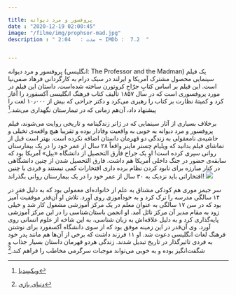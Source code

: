 ```yaml
---

title: پروفسور و مرد دیوانه
date : "2020-12-19 02:00:45"
image: "/filme/img/prophsor-mad.jpg"
description : " مدت :	2:04 ~ IMDb :  7.2  "


---
```


پروفسور و مرد دیوانه (انگلیسی: The Professor and the Madman) یک فیلم سینمایی محصول مشترک آمریکا و ایرلند در سبک درام به کارگردانی فرهاد صفی‌نیا است. این فیلم بر اساس کتابِ جرّاحِ کروتورن ساخته شده‌است.
داستان این فیلم در مورد پروفسوری است که در سال ۱۸۵۷ تألیف کتاب فرهنگ انگلیسی آکسفورد را آغاز کرد و کمیتهٔ نظارت بر کتاب را رهبری می‌کرد و دکتر جراحی که بیش از ۱۰٫۰۰۰ لغت را پیشنهاد داد، آن‌هم زمانی که در تیمارستان نگهداری می‌شد.[^1]


برخلاف بسیاری از آثار سینمایی که در ژانر زندگینامه و تاریخی روایت می‌شوند، فیلم پروفسور و مرد دیوانه به خوبی به واقعیت وفادار بوده و تقریبا هیچ واقعه‌ی تخیلی و حاشیه‌ی نامعقولی به زندگی دو قهرمان داستان اضافه نکرده است. بهتر است قبل از تماشای فیلم بدانید که ویلیام چستر ماینر واقعاً ۲۸ سال از عمر خود را در یک بیمارستان روانی سپری کرده است! او یک جراح فارق التحصیل از دانشگاه «ییل» آمریکا بود که سابقه‌ی حضور در جنگ داخلی آمریکا هم داشت. فارق التحصیل شدن از چنین دانشگاهی در کنار مبارزه برای نابود کردن نظام برده داری افتخارات کمی نیستند و فردی با چنین افتخاراتی باید نزدیک به ۳۰ سال از عمر خود را در یک بیمارستان روانی بگذراند!
![](/filme/img/prophsor-mad1.jpg)

سر جیمز موری هم کودکی مشتاق به علم از خانواده‌ای معمولی بود که به دلیل فقر در ۱۴ سالگی مدرسه را ترک کرد و به خودآموزی روی آورد. تلاش او آن‌قدر موفقیت آمیز بود که در سن ۱۷ سالگی به عنوان معلم در یک مرکز آموزشی مشغول کار شد و خیلی زود به مقام مدیر آن مرکز نائل آمد. او انجمن باستان‌شناسی را در این مرکز آموزشی پایه‌گذاری کرد و به دلیل علاقه‌اش به زبان شناسی، به این شاخه از علوم انسانی روی آورد. وی آن‌قدر در این زمینه موفق بود که از سوی دانشگاه آکسفورد برای نوشتن فرهنگ لغات انگلیسی دعوت شد. او ۱۱ فرزند داشت که برخی از آن‌ها هم مانند پدر خود به فردی تاثیرگذار در تاریخ تبدیل شدند. زندگی هردو قهرمان داستان بسیار جذاب و شگفت‌انگیز بوده و به خوبی می‌تواند موجبات سرگرمی مخاطب را فراهم کند.[^2]

[^1]:[ویکیپیدیا](https://fa.wikipedia.org/wiki/%D9%BE%D8%B1%D9%88%D9%81%D8%B3%D9%88%D8%B1_%D9%88_%D9%85%D8%B1%D8%AF_%D8%AF%DB%8C%D9%88%D8%A7%D9%86%D9%87_(%D9%81%DB%8C%D9%84%D9%85_%DB%B2%DB%B0%DB%B1%DB%B9))
[^2]:[دنیای بازی](https://www.dbazi.com/1398/03/23/256889/%D9%86%D9%82%D8%AF-%D9%81%DB%8C%D9%84%D9%85-the-professor-and-the-madman/)
